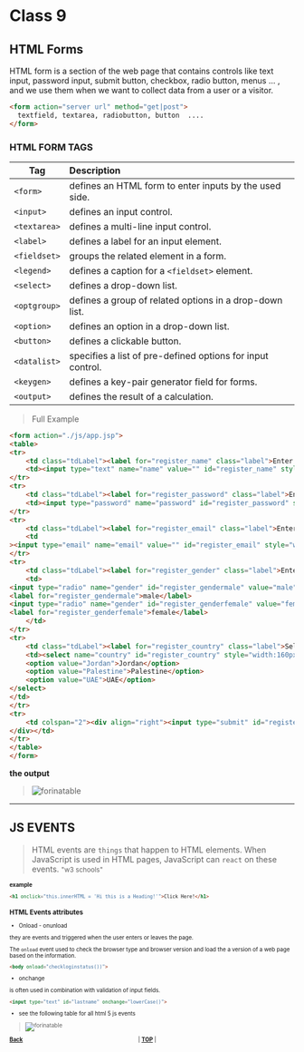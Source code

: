 # Class 9

## **HTML Forms**

HTML form is a section of the web page that contains controls like text input, password input, submit button, checkbox, radio button, menus ... , and we use them when we want to collect data from a user or a visitor.

```html 
<form action="server url" method="get|post">  
  textfield, textarea, radiobutton, button  ....
</form>  
```

### **HTML FORM TAGS**

| Tag | Description | 
| ---            | :--        |   
| `<form>` |   defines an HTML form to enter inputs by the used side.|  
| `<input>` |   defines an input control. |  
| `<textarea>` |   defines a multi-line input control. |  
| `<label>` |   defines a label for an input element. |  
| `<fieldset>` |   groups the related element in a form.|
| `<legend>` |   defines a caption for a `<fieldset>` element.  |
| `<select>` |   defines a drop-down list.  |
| `<optgroup>` |   defines a group of related options in a drop-down list. |
| `<option>` |   defines an option in a drop-down list. |
| `<button>` |   defines a clickable button. |
| `<datalist>` |  specifies a list of pre-defined options for input control. |
| `<keygen>` |   defines a key-pair generator field for forms. |
| `<output>` |   defines the result of a calculation. |


> Full Example

```html
<form action="./js/app.jsp">  
<table>  
<tr>  
    <td class="tdLabel"><label for="register_name" class="label">Enter name:</label></td>  
    <td><input type="text" name="name" value="" id="register_name" style="width:160px"/></td>  
</tr>  
<tr>  
    <td class="tdLabel"><label for="register_password" class="label">Enter password:</label></td>  
    <td><input type="password" name="password" id="register_password" style="width:160px"/></td>  
</tr>  
<tr>  
    <td class="tdLabel"><label for="register_email" class="label">Enter Email:</label></td>  
    <td  
><input type="email" name="email" value="" id="register_email" style="width:160px"/></td>  
</tr>  
<tr>  
    <td class="tdLabel"><label for="register_gender" class="label">Enter Gender:</label></td>  
    <td>  
<input type="radio" name="gender" id="register_gendermale" value="male"/>  
<label for="register_gendermale">male</label>  
<input type="radio" name="gender" id="register_genderfemale" value="female"/>  
<label for="register_genderfemale">female</label>  
    </td>  
</tr>  
<tr>  
    <td class="tdLabel"><label for="register_country" class="label">Select Country:</label></td>  
    <td><select name="country" id="register_country" style="width:160px">  
    <option value="Jordan">Jordan</option>  
    <option value="Palestine">Palestine</option>  
    <option value="UAE">UAE</option>  
</select>  
</td>  
</tr>  
<tr>  
    <td colspan="2"><div align="right"><input type="submit" id="register_0" value="register"/>  
</div></td>  
</tr>  
</table>  
</form>  
```

**the output**
>![forinatable](https://i.imgur.com/erD7SV5.png)

---


## **JS EVENTS**

> HTML events are `things` that happen to HTML elements. When JavaScript is used in HTML pages, JavaScript can `react` on these events.  <small> "w3 schools" <small>

**example**

```html
<h1 onclick="this.innerHTML = 'Hi this is a Heading!'">Click Here!</h1>
```

### **HTML Events attributes**

* Onload - onunload

they are events and triggered when the user enters or leaves the page.

The `onload` event used to check the browser type and browser version and load the a version of a web page based on the information.

```html
<body onload="checkloginstatus())">
```
* onchange

is often used in combination with validation of input fields.

```html
<input type="text" id="lastname" onchange="lowerCase()">
```

- see the following table for all html 5 js events
>![forinatable](https://i.imgur.com/SBDneXN.png)



[**Back**](https://odehabuzaid.github.io/reading-notes/)                     | [**TOP**](#Class-9) |

